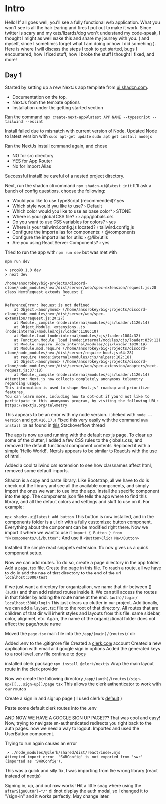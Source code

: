 # Intro
Hello! If all goes well, you'll see a fully functional web application.
What you won't see is all the hair tearing and fires I put out to make it work. Since twitter is scary and my cats/lizards/dog won't understand my code-speak, I thought I might as well make this and share my journey with you. ( and myself, since I sometimes forget what I am doing or how I did somehing ). Here is where I will discuss the steps I took to get started, bugs I encountered, how I fixed stuff, how I broke the stuff I thought I fixed, and more!

## Day 1
Started by setting up a new NextJs app template from [ui.shadcn.com](ui.shadcn.com).

- Documentation on the top,
- NextJs from the tempate options
- Installation under the getting started section

Ran the command
`npx create-next-app@latest APP-NAME --typescript --tailwind --eslint`

Install failed due to mismatch with current version of Node. Updated Node to latest version with
`sudo apt-get update`
`sudo apt-get install nodejs`

Ran the NextJs install command again, and chose
- NO for src directory
- YES for App Router
- No for import Alias

Successful install! be careful of a nested project directory.

Next, run the shadcn cli command
`npx shadcn-ui@latest init`
It'll ask a bunch of config questions, choose the following:
- Would you like to use TypeScript (recommended)? yes
- Which style would you like to use? › Default
- Which color would you like to use as base color? › STONE
- Where is your global CSS file? › › app/globals.css
- Do you want to use CSS variables for colors? › yes
- Where is your tailwind.config.js located? › tailwind.config.js
- Configure the import alias for components: › @/components
- Configure the import alias for utils: › @/lib/utils
- Are you using React Server Components? › yes

Tried to run the app with `npm run dev` but was met with
```
npm run dev

> srcc@0.1.0 dev
> next dev

/home/ansorokey/big-projects/discord-clone/node_modules/next/dist/server/web/spec-extension/request.js:28
class NextRequest extends Request {
                          ^

ReferenceError: Request is not defined
    at Object.<anonymous> (/home/ansorokey/big-projects/discord-clone/node_modules/next/dist/server/web/spec-extension/request.js:28:27)
    at Module._compile (node:internal/modules/cjs/loader:1126:14)
    at Object.Module._extensions..js (node:internal/modules/cjs/loader:1180:10)
    at Module.load (node:internal/modules/cjs/loader:1004:32)
    at Function.Module._load (node:internal/modules/cjs/loader:839:12)
    at Module.require (node:internal/modules/cjs/loader:1028:19)
    at Module.mod.require (/home/ansorokey/big-projects/discord-clone/node_modules/next/dist/server/require-hook.js:64:28)
    at require (node:internal/modules/cjs/helpers:102:18)
    at Object.<anonymous> (/home/ansorokey/big-projects/discord-clone/node_modules/next/dist/server/web/spec-extension/adapters/next-request.js:37:18)
    at Module._compile (node:internal/modules/cjs/loader:1126:14)
Attention: Next.js now collects completely anonymous telemetry regarding usage.
This information is used to shape Next.js' roadmap and prioritize features.
You can learn more, including how to opt-out if you'd not like to participate in this anonymous program, by visiting the following URL:
https://nextjs.org/telemetry
```

This appears to be an error with my node version. i cheked with
`node --version` and got `v16.17.0`
Fixed this very easily with the command `nvm install 18` as found in [this](https://stackoverflow.com/questions/77383943/nextjs-referenceerror-request-is-not-defined-reading-old-version-of-node-s) Stackoverflow thread

The app is now up and running with the default nextjs page. To clear up some of the clutter, I added a few CSS rules to the globals.css, and removed the default functional component contents. Replaced it with a simple 'Hello World!'. NextJs appears to be similar to ReactJs with the use of html.

Added a cool tailwind css extension to see how classnames affect html, removed some default imports.

Shadcn is a copy and paste library. Like Bootstrap, all we have to do is check out the library and see all the available components, and simply import the ones we want to use into the app. Install the specific component into the app. The components.json file tells the app where to find this library, and all the default colors and settings and stuff to use on it. For example:

`npx shadcn-ui@latest add button`
This button is now installed, and in the components folder is a ui dir with a fully customized button component. Everything about the component can be modified right there. Now we import it where we want to use it
`import { Button } from "@/components/ui/button";`
And use it
`<Button>Click Me</Button>`

Installed the simple react snippets extension. ffc now gives us a quick component setup.

Now we can add routes. To do so, create a page directory in the app folder. Add a `page.tsx` file. Create the page in this file.
To reach a route, all we have to do is add the nae of that directory to the end of the url
`localhost:3000/test`

if we just want a directory for organization, we name that dir between ()
`(auth)` and then add related routes inside it. We can still access the routes in that folder by adding the route name at the end.
`(auth)/login/`
`localhost:3000/login`
This just clears up clutter in our project.
Additionally, we can add a `layout.tsx` file to the root of that directory. All routes that are children of that dir will inherit styles and layouts from this file. same sidebar, color, alignmet, etc. Again, the name of the organizational folder does not affect the page/route name

Moved the `page.tsx` main file into the `/app/(main)/(routes)/` dir

Added .env to the .gitignore file
Created a [clerk.com](clerk.com) account
Created a new application with email and google sign in options
Added the generated keys to a root level .env file
continue to [docs](https://clerk.com/docs/quickstarts/nextjs?_gl=1*th85ne*_gcl_au*MTM0NjE0NDIwMS4xNzAxNzM4Njk0*_ga*MTg1ODAyOTgwLjE3MDE3Mzg2OTQ.*_ga_1WMF5X234K*MTcwMTczODY5NC4xLjEuMTcwMTczODgzNi4wLjAuMA..)

installed clerk package
`npm install @clerk/nextjs`
Wrap the main layout route in the clerk provider

Now we create the following directory
`/app/(auth)/(routes)/sign-up/[[...sign-up]]/page.tsx`
This allows the clerk authenticator to work with our routes

Create a sign in and signup page (  I used clerk's [default](https://clerk.com/docs/references/nextjs/custom-signup-signin-pages) )

Paste some default clerk routes into the .env

AND NOW WE HAVE A GOOGLE SIGN UP PAGE??? That was cool and easy!
Now, trying to navigate un-authenticated redirects you right back to the auth pages. now we need a way to logout.
Imported and used the UserButton component.

Trying to run again causes an error
```
 ⨯ ./node_modules/@clerk/shared/dist/react/index.mjs
Attempted import error: 'SWRConfig' is not exported from 'swr' (imported as 'SWRConfig').
```

This was a quick and silly fix, I was importing from the wrong library (react instead of nextjs)

Signing in, up, and out now works! Hit a little snag where using the `afterSignOutUrl="/"` di dnot display the auth modal, so I changed it to "/sign-in" and it works perfectly. May change later.
